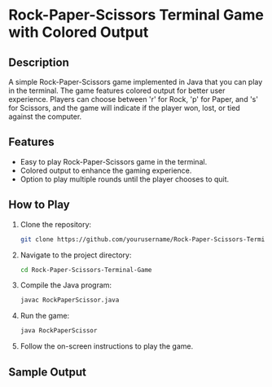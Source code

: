 # Rock-Paper-Scissors Terminal Game with Colored Output

## Description
A simple Rock-Paper-Scissors game implemented in Java that you can play in the terminal. The game features colored output for better user experience. Players can choose between 'r' for Rock, 'p' for Paper, and 's' for Scissors, and the game will indicate if the player won, lost, or tied against the computer.

## Features
- Easy to play Rock-Paper-Scissors game in the terminal.
- Colored output to enhance the gaming experience.
- Option to play multiple rounds until the player chooses to quit.

## How to Play
1. Clone the repository:
    ```sh
    git clone https://github.com/yourusername/Rock-Paper-Scissors-Terminal-Game.git
    ```
2. Navigate to the project directory:
    ```sh
    cd Rock-Paper-Scissors-Terminal-Game
    ```
3. Compile the Java program:
    ```sh
    javac RockPaperScissor.java
    ```
4. Run the game:
    ```sh
    java RockPaperScissor
    ```

5. Follow the on-screen instructions to play the game.

## Sample Output
